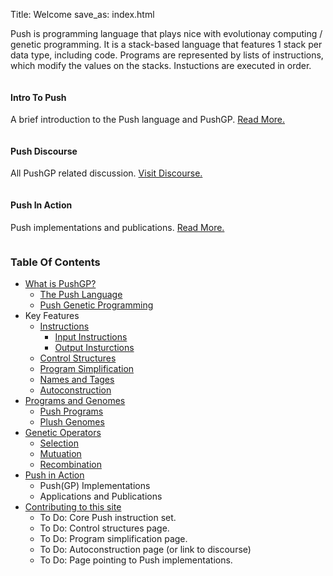 Title: Welcome
save_as: index.html

Push is programming language that plays nice with evolutionay computing / genetic programming. It is a stack-based language that features 1 stack per data type, including code. Programs are represented by lists of instructions, which modify the values on the stacks. Instuctions are executed in order.

<div class="row">
    <div class="large-4 columns">
        <div class="push-redux-card">
            <div class="push-redux-card-title">
                <h4>Intro To Push</h4>
            </div>
            <div class="push-redux-card-body">
                <p >A brief introduction to the Push language and PushGP. <a href="pages/intro_to_push/">Read More.</a></p>
            </div>
        </div>
    </div>
    <div class="large-4 columns">
        <div class="push-redux-card">
            <div class="push-redux-card-title">
                <h4>Push Discourse</h3>
            </div>
            <div class="push-redux-card-body">
                <p>All PushGP related discussion. <a href="https://push-language.hampshire.edu/">Visit Discourse.</a></p>
            </div>
        </div>
    </div>
    <div class="large-4 columns">
        <div class="push-redux-card">
            <div class="push-redux-card-title">
                <h4>Push In Action</h4>
            </div>
            <div class="push-redux-card-body"> 
                <p>Push implementations and publications. <a href="http://faculty.hampshire.edu/lspector/push.html">Read More.</a></p>
            </div>
        </div>
    </div>
</div>

### Table Of Contents

* [What is PushGP?](pages/intro_to_push/index.html)
    - [The Push Language](pages/intro_to_push/index.html#push_lang)
    - [Push Genetic Programming](pages/intro_to_push/index.html#push_gp)
* Key Features
    - [Instructions](pages/instructions/index.html)
        + [Input Instructions](pages/input_instr/index.html)
        + [Output Insturctions](pages/output_instr/index.html)
    - [Control Structures](pages/control_structures/index.html)
    - [Program Simplification](pages/simplification/index.html)
    - [Names and Tages](pages/names_and_tags/index.html)
    - [Autoconstruction](pages/autoconstruction/index.html)
* [Programs and Genomes](pages/programs_and_genomes/index.html)
    - [Push Programs](pages/programs_and_genomes/index.html#push_programs)
    - [Plush Genomes](pages/programs_and_genomes/index.html#plush_genomes)
* [Genetic Operators](pages/genetic_operators/index.html)
    - [Selection](pages/genetic_operators/index.html#selection)
    - [Mutuation](pages/genetic_operators/index.html#mutation)
    - [Recombination](pages/genetic_operators/index.html#recombination)
* [Push in Action](http://faculty.hampshire.edu/lspector/push.html)
    - Push(GP) Implementations
    - Applications and Publications
* [Contributing to this site](pages/contributing/index.html)
    - To Do: Core Push instruction set.
    - To Do: Control structures page.
    - To Do: Program simplification page.
    - To Do: Autoconstruction page (or link to discourse)
    - To Do: Page pointing to Push implementations.

